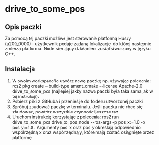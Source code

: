 # drive_to_some_pos
## Opis paczki
Za pomocą tej paczki możliwe jest sterowanie platformą Husky (a200_0000) - użytkownik podaje zadaną lokalizację, do której następnie zmierza platforma. Node sterujący działaniem został stworzony w języku C++.
## Instalacja
1. W swoim workspace'ie utwórz nową paczkę np. używając polecenia: ros2 pkg create --build-type ament_cmake --license Apache-2.0 drive_to_some_pos (najlepiej jakby nazwa paczki była taka sama jak w tej instrukcji).
2. Pobierz pliki z GitHuba i przenieś je do folderu utworzonej paczki.
3. Spróbuj zbudować paczkę w terminalu. Jeśli paczka nie chce się zbudować, powtórz wszystkie czynności jeszcze raz.
4. Uruchom instrukcję korzystając z polecenia: ros2 run drive_to_some_pos drive_to_pos_node --ros-args -p pos_x:=1.0 -p pos_y:=1.0 . Argumenty pos_x oraz pos_y określają odpowiednio współrzędną x oraz współrzędną y, które mają zostać osiągnięte przez platformę.

